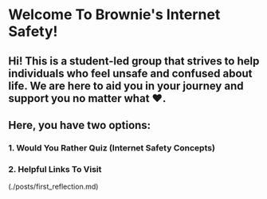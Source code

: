 # Welcome To Brownie's Internet Safety!
## Hi! This is a student-led group that strives to help individuals who feel unsafe and confused about life. We are here to aid you in your journey and support you no matter what ❤️.

## Here, you have two options: 
### 1. Would You Rather Quiz (Internet Safety Concepts)

### 2. Helpful Links To Visit
(./posts/first_reflection.md) 


